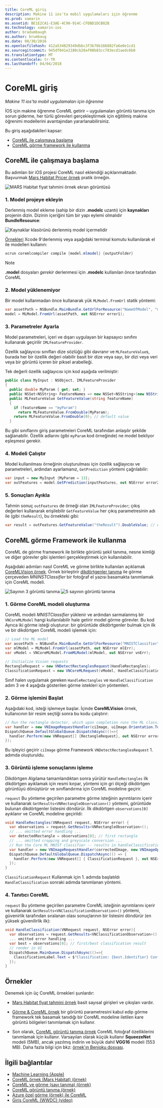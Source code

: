 ```yaml
---
title: CoreML giriş
description: Makine 11 ios'ta mobil uygulamaları için öğrenme
ms.prod: xamarin
ms.assetid: BE1E2CA1-E3AE-4C90-914C-CFDBD1DCB82B
ms.technology: xamarin-ios
author: bradumbaugh
ms.author: brumbaug
ms.date: 08/30/2016
ms.openlocfilehash: 412a534829349dbbc3f3b76b166882fa6e0e1cd1
ms.sourcegitcommit: 945df041e2180cb20af08b83cc703ecd1aedc6b0
ms.translationtype: MT
ms.contentlocale: tr-TR
ms.lasthandoff: 04/04/2018
---
```

# <a name="introduction-to-coreml"></a>CoreML giriş

_Makine 11 ios'ta mobil uygulamaları için öğrenme_

İOS için makine öğrenme CoreML getirir – uygulamaları görüntü tanıma için sorun giderme, her türlü görevleri gerçekleştirmek için eğitilmiş makine öğrenimi modellerini avantajından yararlanabilirsiniz.

Bu giriş aşağıdakileri kapsar:

- [CoreML ile çalışmaya başlama](#coreml)
- [CoreML görme framework ile kullanma](#coremlvision)

<a name="coreml" />

## <a name="getting-started-with-coreml"></a>CoreML ile çalışmaya başlama

Bu adımları bir iOS projesi CoreML nasıl eklendiği açıklanmaktadır. Başvurmak [Mars Habitat Pricer örnek](https://developer.xamarin.com/samples/monotouch/ios11/CoreML/) pratik örneğin.

![MARS Habitat fiyat tahmini örnek ekran görüntüsü](coreml-images/marspricer-heading.png)

### <a name="1-add-the-model-to-the-project"></a>1. Model projeye ekleyin

Derlenmiş model ekleme (sahip bir dizin **.modelc** uzantı) için **kaynakları** projenin dizin. Dizinin içeriğini tüm bir yapı eylemi olmalıdır **BundleResource**:

![Kaynaklar klasörünü derlenmiş model içermelidir](coreml-images/resources-modelc.png)

[Örnekleri](https://developer.xamarin.com/samples/monotouch/ios11/) Xcode 9'derlenmiş veya aşağıdaki terminal komutu kullanılarak el ile modelleri kullanın:

```csharp
xcrun coremlcompiler compile {model.mlmodel} {outputFolder}
```

> [!NOTE]
> **.model** dosyaları _gerekir_ derlenmesi için **.modelc** kullanılan önce tarafından CoreML

### <a name="2-load-the-model"></a>2. Model yüklenemiyor

Bir model kullanmadan önce kullanarak yük `MLModel.FromUrl` statik yöntemi:

```csharp
var assetPath = NSBundle.MainBundle.GetUrlForResource("NameOfModel", "mlmodelc");
model = MLModel.FromUrl(assetPath, out NSError error1);
```

### <a name="3-set-the-parameters"></a>3. Parametreler Ayarla

Model parametreleri, içeri ve dışarı uygulayan bir kapsayıcı sınıfını kullanarak geçirilir `IMLFeatureProvider`.

Özellik sağlayıcısı sınıfları dize sözlüğü gibi davranır ve `MLFeatureValue`s, burada her bir özellik değeri olabilir basit bir dize veya sayı, bir dizi veya veri veya bir görüntü içeren bir piksel arabelleği.

Tek değerli özellik sağlayıcısı için kod aşağıda verilmiştir:

```csharp
public class MyInput : NSObject, IMLFeatureProvider
{
  public double MyParam { get; set; }
  public NSSet<NSString> FeatureNames => new NSSet<NSString>(new NSString("myParam"));
  public MLFeatureValue GetFeatureValue(string featureName)
  {
    if (featureName == "myParam")
      return MLFeatureValue.FromDouble(MyParam);
    return MLFeatureValue.FromDouble(0); // default value
  }
```

Bu gibi sınıflarını giriş parametreleri CoreML tarafından anlaşılır şekilde sağlanabilir. Özellik adlarını (gibi `myParam` kod örneğinde) ne model bekliyor eşleşmesi gerekir.

### <a name="4-run-the-model"></a>4. Modeli Çalıştır

Model kullanılması örneğinin oluşturulması için özellik sağlayıcısı ve parametreleri, ardından ayarlamanız, `GetPrediction` yöntemi çağrılabilir:

```csharp
var input = new MyInput {MyParam = 13};
var outFeatures = model.GetPrediction(inputFeatures, out NSError error2);
```

### <a name="5-extract-the-results"></a>5. Sonuçları Ayıkla

Tahmin sonuç `outFeatures` de örneği olan `IMLFeatureProvider`; çıkış değerleri kullanarak erişilebilir `GetFeatureValue` her çıkış parametresinin adı ile (gibi `theResult`), bu örnekteki gibi:

```csharp
var result = outFeatures.GetFeatureValue("theResult").DoubleValue; // eg. 6227020800
```

<a name="coremlvision" />

## <a name="using-coreml-with-the-vision-framework"></a>CoreML görme Framework ile kullanma

CoreML de görme framework ile birlikte görüntü şekil tanıma, nesne kimliği ve diğer görevler gibi işlemleri gerçekleştirmek için kullanılabilir.

Aşağıdaki adımları nasıl CoreML ve görme birlikte kullanılan açıklamak [CoreMLVision örnek](https://developer.xamarin.com/samples/monotouch/ios11/CoreMLVision/). Örnek birleştirir [dikdörtgenler tanıma](~/ios/platform/introduction-to-ios11/vision.md#rectangles) ile görme çerçeveden _MNINSTClassifier_ bir fotoğraf el yazısı basamakta tanımlamak için CoreML modeli.

![Sayının 3 görüntü tanıma](coreml-images/vision3.png) ![5 sayının görüntü tanıma](coreml-images/vision5.png)

### <a name="1-create-a-vision-coreml-model"></a>1. Görme CoreML modeli oluşturma

CoreML modeli _MNISTClassifier_ yüklenir ve ardından sarmalanmış bir `VNCoreMLModel` hangi kullanılabilir hale getirir model görme görevler. Bu kod Ayrıca iki görme isteği oluşturur: bir görüntüde dikdörtgenler bulmak için ilk ve bir dikdörtgen CoreML modeli işlemek için:

```csharp
// Load the ML model
var assetPath = NSBundle.MainBundle.GetUrlForResource("MNISTClassifier", "mlmodelc");
var mlModel = MLModel.FromUrl(assetPath, out NSError mlErr);
var vModel = VNCoreMLModel.FromMLModel(mlModel, out NSError vnErr);

// Initialize Vision requests
RectangleRequest = new VNDetectRectanglesRequest(HandleRectangles);
ClassificationRequest = new VNCoreMLRequest(vModel, HandleClassification);
```

Sınıf halen uygulamak gereken `HandleRectangles` ve `HandleClassification` adım 3 ve 4 aşağıda gösterilen görme istekleri için yöntemleri.

### <a name="2-start-the-vision-processing"></a>2. Görme işlemini Başlat

Aşağıdaki kod, isteği işlemeye başlar. İçinde **CoreMLVision** örnek, kullanıcının bir resim seçtiği sonra bu kodu çalıştırır:

```csharp
// Run the rectangle detector, which upon completion runs the ML classifier.
var handler = new VNImageRequestHandler(ciImage, uiImage.Orientation.ToCGImagePropertyOrientation(), new VNImageOptions());
DispatchQueue.DefaultGlobalQueue.DispatchAsync(()=>{
  handler.Perform(new VNRequest[] {RectangleRequest}, out NSError error);
});
```

Bu işleyici geçirir `ciImage` görme Framework `VNDetectRectanglesRequest` 1. adımda oluşturuldu.

### <a name="3-handle-the-results-of-vision-processing"></a>3. Görüntü işleme sonuçlarını işleme

Dikdörtgen Algılama tamamlandıktan sonra yürütür `HandleRectangles` ilk dikdörtgen ayıklamak için resmi kırpar, yöntemi için gri ölçeği dikdörtgen görüntüyü dönüştürür ve sınıflandırma için CoreML modeline geçirir.

`request` Bu yönteme geçirilen parametre görme isteğinin ayrıntılarını içerir ve kullanarak `GetResults<VNRectangleObservation>()` yöntemi, görüntüde bulunan dikdörtgenler listesini döndürür. İlk dikdörtgen `observations[0]` ayıklanır ve CoreML modeline geçirildi:

```csharp
void HandleRectangles(VNRequest request, NSError error) {
  var observations = request.GetResults<VNRectangleObservation>();
  // ... omitted error handling ...
  var detectedRectangle = observations[0]; // first rectangle
  // ... omitted cropping and greyscale conversion ...
  // Run the Core ML MNIST classifier -- results in handleClassification method
  var handler = new VNImageRequestHandler(correctedImage, new VNImageOptions());
  DispatchQueue.DefaultGlobalQueue.DispatchAsync(() => {
    handler.Perform(new VNRequest[] { ClassificationRequest }, out NSError err);
  });
}
```

`ClassificationRequest` Kullanmak için 1. adımda başlatıldı `HandleClassification` sonraki adımda tanımlanan yöntemi.

### <a name="4-handle-the-coreml"></a>4. Tanıtıcı CoreML

`request` Bu yönteme geçirilen parametre CoreML isteğinin ayrıntılarını içerir ve kullanarak `GetResults<VNClassificationObservation>()` yöntemi, güvenirlik tarafından sıralanan olası sonuçlarının bir listesini döndürür (en yüksek güvenilirlik ilk):

```csharp
void HandleClassification(VNRequest request, NSError error){
  var observations = request.GetResults<VNClassificationObservation>();
  ... omitted error handling ...
  var best = observations[0]; // first/best classification result
  // render in UI
  DispatchQueue.MainQueue.DispatchAsync(()=>{
    ClassificationLabel.Text = $"Classification: {best.Identifier} Confidence: {best.Confidence * 100f:#.00}%";
  });
}
```



## <a name="samples"></a>Örnekler

Denemek için üç CoreML örnekleri şunlardır:

* [Mars Habitat fiyat tahmini örnek](https://developer.xamarin.com/samples/monotouch/ios11/CoreML/) basit sayısal girişleri ve çıkışları vardır.

* [Görme & CoreML örnek](https://developer.xamarin.com/samples/monotouch/ios11/CoreMLVision/) bir görüntü parametresini kabul edip görme framework tek basamak tanıdığı bir CoreML modeline iletilen kare görüntü bölgeleri tanımlamak için kullanır.

* Son olarak, [CoreML görüntü tanıma örnek](https://developer.xamarin.com/samples/monotouch/ios11/CoreMLImageRecognition/) CoreML fotoğraf özelliklerini tanımlamak için kullanır. Varsayılan olarak küçük kullanır **SqueezeNet** modeli (5MB), ancak yazılmış indirin ve büyük dahil **VGG16** modeli (553 MB). Daha fazla bilgi için bkz: [örnek'ın Benioku dosyası](https://github.com/xamarin/ios-samples/blob/master/ios11/CoreMLImageRecognition/CoreMLImageRecognition/README.md).


## <a name="related-links"></a>İlgili bağlantılar

- [Machine Learning (Apple)](https://developer.apple.com/machine-learning/)
- [CoreML örnek (Mars Habitat) (örnek)](https://developer.xamarin.com/samples/monotouch/ios11/CoreML/)
- [CoreML ve görme (sayı tanıma) (örnek)](https://developer.xamarin.com/samples/monotouch/ios11/CoreMLVision/)
- [CoreML görüntü tanıma (örnek)](https://developer.xamarin.com/samples/monotouch/ios11/CoreMLImageRecognition/)
- [Azure özel görme (örnek) ile CoreML](https://developer.xamarin.com/samples/monotouch/ios11/CoreMLAzureModel)
- [Giriş CoreML (WWDC) (video)](https://developer.apple.com/videos/play/wwdc2017/703/)
